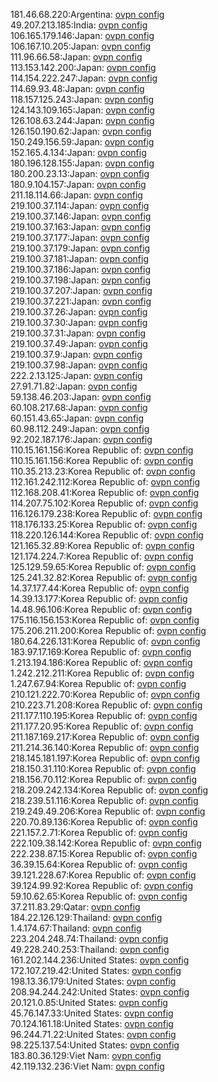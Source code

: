 181.46.68.220:Argentina: [ovpn config](vpn/181_46_68_220.ovpn)  
49.207.213.185:India: [ovpn config](vpn/49_207_213_185.ovpn)  
106.165.179.146:Japan: [ovpn config](vpn/106_165_179_146.ovpn)  
106.167.10.205:Japan: [ovpn config](vpn/106_167_10_205.ovpn)  
111.96.66.58:Japan: [ovpn config](vpn/111_96_66_58.ovpn)  
113.153.142.200:Japan: [ovpn config](vpn/113_153_142_200.ovpn)  
114.154.222.247:Japan: [ovpn config](vpn/114_154_222_247.ovpn)  
114.69.93.48:Japan: [ovpn config](vpn/114_69_93_48.ovpn)  
118.157.125.243:Japan: [ovpn config](vpn/118_157_125_243.ovpn)  
124.143.109.165:Japan: [ovpn config](vpn/124_143_109_165.ovpn)  
126.108.63.244:Japan: [ovpn config](vpn/126_108_63_244.ovpn)  
126.150.190.62:Japan: [ovpn config](vpn/126_150_190_62.ovpn)  
150.249.156.59:Japan: [ovpn config](vpn/150_249_156_59.ovpn)  
152.165.4.134:Japan: [ovpn config](vpn/152_165_4_134.ovpn)  
180.196.128.155:Japan: [ovpn config](vpn/180_196_128_155.ovpn)  
180.200.23.13:Japan: [ovpn config](vpn/180_200_23_13.ovpn)  
180.9.104.157:Japan: [ovpn config](vpn/180_9_104_157.ovpn)  
211.18.114.66:Japan: [ovpn config](vpn/211_18_114_66.ovpn)  
219.100.37.114:Japan: [ovpn config](vpn/219_100_37_114.ovpn)  
219.100.37.146:Japan: [ovpn config](vpn/219_100_37_146.ovpn)  
219.100.37.163:Japan: [ovpn config](vpn/219_100_37_163.ovpn)  
219.100.37.177:Japan: [ovpn config](vpn/219_100_37_177.ovpn)  
219.100.37.179:Japan: [ovpn config](vpn/219_100_37_179.ovpn)  
219.100.37.181:Japan: [ovpn config](vpn/219_100_37_181.ovpn)  
219.100.37.186:Japan: [ovpn config](vpn/219_100_37_186.ovpn)  
219.100.37.198:Japan: [ovpn config](vpn/219_100_37_198.ovpn)  
219.100.37.207:Japan: [ovpn config](vpn/219_100_37_207.ovpn)  
219.100.37.221:Japan: [ovpn config](vpn/219_100_37_221.ovpn)  
219.100.37.26:Japan: [ovpn config](vpn/219_100_37_26.ovpn)  
219.100.37.30:Japan: [ovpn config](vpn/219_100_37_30.ovpn)  
219.100.37.31:Japan: [ovpn config](vpn/219_100_37_31.ovpn)  
219.100.37.49:Japan: [ovpn config](vpn/219_100_37_49.ovpn)  
219.100.37.9:Japan: [ovpn config](vpn/219_100_37_9.ovpn)  
219.100.37.98:Japan: [ovpn config](vpn/219_100_37_98.ovpn)  
222.2.13.125:Japan: [ovpn config](vpn/222_2_13_125.ovpn)  
27.91.71.82:Japan: [ovpn config](vpn/27_91_71_82.ovpn)  
59.138.46.203:Japan: [ovpn config](vpn/59_138_46_203.ovpn)  
60.108.217.68:Japan: [ovpn config](vpn/60_108_217_68.ovpn)  
60.151.43.65:Japan: [ovpn config](vpn/60_151_43_65.ovpn)  
60.98.112.249:Japan: [ovpn config](vpn/60_98_112_249.ovpn)  
92.202.187.176:Japan: [ovpn config](vpn/92_202_187_176.ovpn)  
110.15.161.156:Korea Republic of: [ovpn config](vpn/110_15_161_156.ovpn)  
110.15.161.156:Korea Republic of: [ovpn config](vpn/110_15_161_156.ovpn)  
110.35.213.23:Korea Republic of: [ovpn config](vpn/110_35_213_23.ovpn)  
112.161.242.112:Korea Republic of: [ovpn config](vpn/112_161_242_112.ovpn)  
112.168.208.41:Korea Republic of: [ovpn config](vpn/112_168_208_41.ovpn)  
114.207.75.102:Korea Republic of: [ovpn config](vpn/114_207_75_102.ovpn)  
116.126.179.238:Korea Republic of: [ovpn config](vpn/116_126_179_238.ovpn)  
118.176.133.25:Korea Republic of: [ovpn config](vpn/118_176_133_25.ovpn)  
118.220.126.144:Korea Republic of: [ovpn config](vpn/118_220_126_144.ovpn)  
121.165.32.89:Korea Republic of: [ovpn config](vpn/121_165_32_89.ovpn)  
121.174.224.7:Korea Republic of: [ovpn config](vpn/121_174_224_7.ovpn)  
125.129.59.65:Korea Republic of: [ovpn config](vpn/125_129_59_65.ovpn)  
125.241.32.82:Korea Republic of: [ovpn config](vpn/125_241_32_82.ovpn)  
14.37.177.44:Korea Republic of: [ovpn config](vpn/14_37_177_44.ovpn)  
14.39.13.177:Korea Republic of: [ovpn config](vpn/14_39_13_177.ovpn)  
14.48.96.106:Korea Republic of: [ovpn config](vpn/14_48_96_106.ovpn)  
175.116.156.153:Korea Republic of: [ovpn config](vpn/175_116_156_153.ovpn)  
175.206.211.200:Korea Republic of: [ovpn config](vpn/175_206_211_200.ovpn)  
180.64.226.131:Korea Republic of: [ovpn config](vpn/180_64_226_131.ovpn)  
183.97.17.169:Korea Republic of: [ovpn config](vpn/183_97_17_169.ovpn)  
1.213.194.186:Korea Republic of: [ovpn config](vpn/1_213_194_186.ovpn)  
1.242.212.211:Korea Republic of: [ovpn config](vpn/1_242_212_211.ovpn)  
1.247.67.94:Korea Republic of: [ovpn config](vpn/1_247_67_94.ovpn)  
210.121.222.70:Korea Republic of: [ovpn config](vpn/210_121_222_70.ovpn)  
210.223.71.208:Korea Republic of: [ovpn config](vpn/210_223_71_208.ovpn)  
211.177.110.195:Korea Republic of: [ovpn config](vpn/211_177_110_195.ovpn)  
211.177.20.95:Korea Republic of: [ovpn config](vpn/211_177_20_95.ovpn)  
211.187.169.217:Korea Republic of: [ovpn config](vpn/211_187_169_217.ovpn)  
211.214.36.140:Korea Republic of: [ovpn config](vpn/211_214_36_140.ovpn)  
218.145.181.197:Korea Republic of: [ovpn config](vpn/218_145_181_197.ovpn)  
218.150.31.110:Korea Republic of: [ovpn config](vpn/218_150_31_110.ovpn)  
218.156.70.112:Korea Republic of: [ovpn config](vpn/218_156_70_112.ovpn)  
218.209.242.134:Korea Republic of: [ovpn config](vpn/218_209_242_134.ovpn)  
218.239.51.116:Korea Republic of: [ovpn config](vpn/218_239_51_116.ovpn)  
219.249.49.206:Korea Republic of: [ovpn config](vpn/219_249_49_206.ovpn)  
220.70.89.136:Korea Republic of: [ovpn config](vpn/220_70_89_136.ovpn)  
221.157.2.71:Korea Republic of: [ovpn config](vpn/221_157_2_71.ovpn)  
222.109.38.142:Korea Republic of: [ovpn config](vpn/222_109_38_142.ovpn)  
222.238.87.15:Korea Republic of: [ovpn config](vpn/222_238_87_15.ovpn)  
36.39.15.64:Korea Republic of: [ovpn config](vpn/36_39_15_64.ovpn)  
39.121.228.67:Korea Republic of: [ovpn config](vpn/39_121_228_67.ovpn)  
39.124.99.92:Korea Republic of: [ovpn config](vpn/39_124_99_92.ovpn)  
59.10.62.65:Korea Republic of: [ovpn config](vpn/59_10_62_65.ovpn)  
37.211.83.29:Qatar: [ovpn config](vpn/37_211_83_29.ovpn)  
184.22.126.129:Thailand: [ovpn config](vpn/184_22_126_129.ovpn)  
1.4.174.67:Thailand: [ovpn config](vpn/1_4_174_67.ovpn)  
223.204.248.74:Thailand: [ovpn config](vpn/223_204_248_74.ovpn)  
49.228.240.253:Thailand: [ovpn config](vpn/49_228_240_253.ovpn)  
161.202.144.236:United States: [ovpn config](vpn/161_202_144_236.ovpn)  
172.107.219.42:United States: [ovpn config](vpn/172_107_219_42.ovpn)  
198.13.36.179:United States: [ovpn config](vpn/198_13_36_179.ovpn)  
208.94.244.242:United States: [ovpn config](vpn/208_94_244_242.ovpn)  
20.121.0.85:United States: [ovpn config](vpn/20_121_0_85.ovpn)  
45.76.147.33:United States: [ovpn config](vpn/45_76_147_33.ovpn)  
70.124.161.18:United States: [ovpn config](vpn/70_124_161_18.ovpn)  
96.244.71.22:United States: [ovpn config](vpn/96_244_71_22.ovpn)  
98.225.137.54:United States: [ovpn config](vpn/98_225_137_54.ovpn)  
183.80.36.129:Viet Nam: [ovpn config](vpn/183_80_36_129.ovpn)  
42.119.132.236:Viet Nam: [ovpn config](vpn/42_119_132_236.ovpn)  
